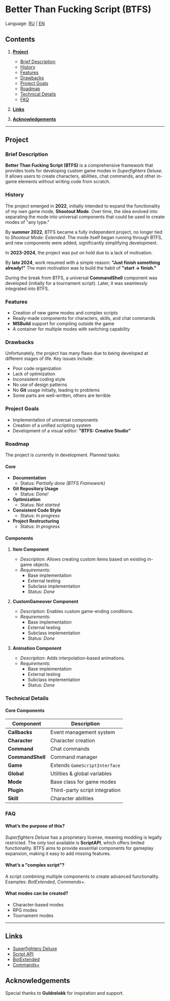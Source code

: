 # Better Than Fucking Script (BTFS)
Language: [RU](https://github.com/Kagimo1023/BTFS-Framework/blob/main/README.md) | [EN](https://github.com/Kagimo1023/BTFS-Framework/blob/main/README_EN.md)

## Contents  

1. [**Project**](#project)  
   - [Brief Description](#brief-description)
   - [History](#history)
   - [Features](#features)
   - [Drawbacks](#drawbacks)
   - [Project Goals](project-goals)
   - [Roadmap](#roadmap)
   - [Technical Details](#technical-details)
   - [FAQ](#faq)

2. [**Links**](#links)
3. [**Acknowledgements**](#acknowledgements)  

---

## Project  
### Brief Description  

**Better Than Fucking Script (BTFS)** is a comprehensive framework that provides tools for developing custom game modes in *Superfighters Deluxe*. It allows users to create characters, abilities, chat commands, and other in-game elements without writing code from scratch.  

### History  

The project emerged in **2022**, initially intended to expand the functionality of my own game mode, **Shootout Mode**. Over time, the idea evolved into separating the mode into universal components that could be used to create modes of "any type."  

By **summer 2022**, BTFS became a fully independent project, no longer tied to *Shootout Mode: Extended*. The mode itself began running through BTFS, and new components were added, significantly simplifying development.  

In **2023-2024**, the project was put on hold due to a lack of motivation.  

By **late 2024**, work resumed with a simple reason: **"Just finish something already!"** The main motivation was to build the habit of **"start → finish."**  

During the break from BTFS, a universal **CommandShell** component was developed (initially for a tournament script). Later, it was seamlessly integrated into BTFS.  

### Features  

- Creation of new game modes and complex scripts  
- Ready-made components for characters, skills, and chat commands  
- **MSBuild** support for compiling outside the game  
- A container for multiple modes with switching capability  

### Drawbacks  

Unfortunately, the project has many flaws due to being developed at different stages of life. Key issues include:  

- Poor code organization  
- Lack of optimization  
- Inconsistent coding style  
- No use of design patterns  
- No **Git** usage initially, leading to problems  
- Some parts are well-written, others are terrible  

### Project Goals  

- Implementation of universal components  
- Creation of a unified scripting system  
- Development of a visual editor: **"BTFS: Creative Studio"**  

### Roadmap  

The project is currently in development. Planned tasks:  

#### **Core**  
- **Documentation**  
  - Status: *Partially done (BTFS Framework)*  
- **Git Repository Usage**  
  - Status: *Done!*  
- **Optimization**  
  - Status: *Not started*  
- **Consistent Code Style**  
  - Status: *In progress*  
- **Project Restructuring**  
  - Status: *In progress*  

#### **Components**  

1. **Item Component**  
   - *Description*: Allows creating custom items based on existing in-game objects.  
   - *Requirements*:  
     - Base implementation  
     - External testing  
     - Subclass implementation  
     - Status: *Done*  

2. **CustomGameover Component**  
   - *Description*: Enables custom game-ending conditions.  
   - *Requirements*:  
     - Base implementation  
     - External testing  
     - Subclass implementation  
     - Status: *Done*  

3. **Animation Component**  
   - *Description*: Adds interpolation-based animations.  
   - *Requirements*:  
     - Base implementation  
     - External testing  
     - Subclass implementation  
     - Status: *Done*  

### Technical Details  
#### Core Components  

| Component       | Description                          |  
|----------------|-------------------------------------|  
| **Callbacks**   | Event management system             |  
| **Character**   | Character creation                  |  
| **Command**     | Chat commands                       |  
| **CommandShell**| Command manager                     |  
| **Game**        | Extends `GameScriptInterface`       |  
| **Global**      | Utilities & global variables        |  
| **Mode**        | Base class for game modes           |  
| **Plugin**      | Third-party script integration      |  
| **Skill**       | Character abilities                 |  

### FAQ  

#### **What’s the purpose of this?**  
*Superfighters Deluxe* has a proprietary license, meaning modding is legally restricted. The only tool available is **ScriptAPI**, which offers limited functionality. BTFS aims to provide essential components for gameplay expansion, making it easy to add missing features.  

#### **What’s a "complex script"?**  
A script combining multiple components to create advanced functionality. Examples: *BotExtended*, *Commands+*.  

#### **What modes can be created?**  
- Character-based modes  
- RPG modes  
- Tournament modes  

---

## Links  
- [Superfighters Deluxe](https://mythologicinteractive.com/)  
- [Script API](https://juansero29.github.io/SFDScripts/)
- [BotExtended](https://github.com/NearHuscarl/BotExtended)
- [Commands+](https://steamcommunity.com/sharedfiles/filedetails/?id=1906413901)

## Acknowledgements  
Special thanks to **Guldrelokk** for inspiration and support.  
